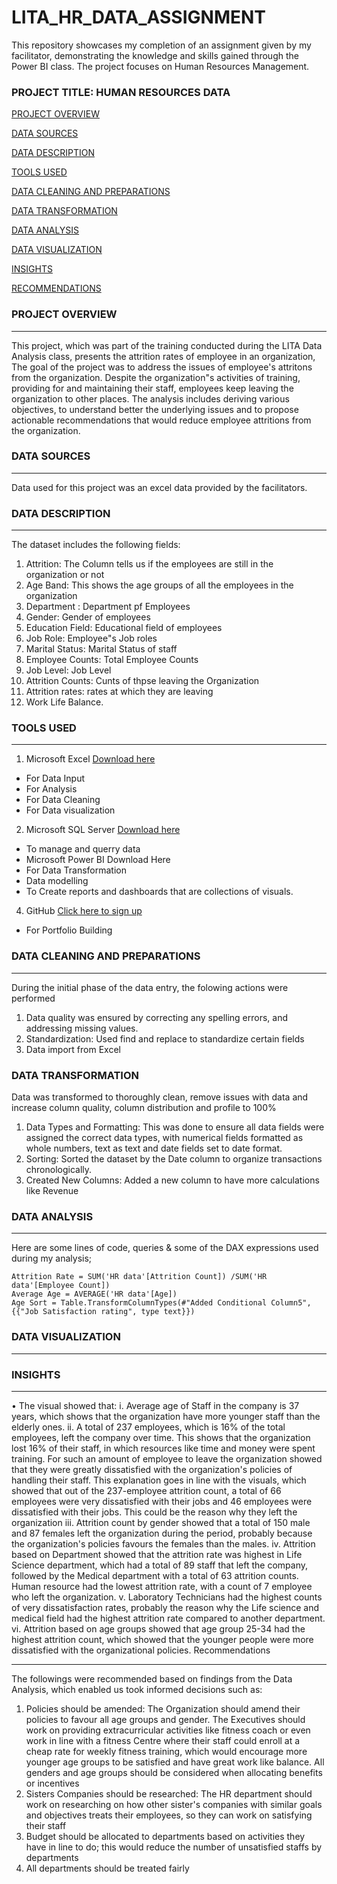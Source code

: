 # LITA_HR_DATA_ASSIGNMENT
This repository showcases my completion of an assignment given by my facilitator, demonstrating the knowledge and skills gained through the Power BI class. The project focuses on Human Resources Management.

### PROJECT TITLE: HUMAN RESOURCES DATA

[PROJECT OVERVIEW](#project-overview)

[DATA SOURCES](#data-sources)

[DATA DESCRIPTION](#data-description)

[TOOLS USED](#tools-used)

[DATA CLEANING AND PREPARATIONS](#data-cleaning-and-preparations)

[DATA TRANSFORMATION](#data-transformation)

[DATA ANALYSIS](#data-analysis)

[DATA VISUALIZATION](#data-visualization)

[INSIGHTS](#insights)

[RECOMMENDATIONS](#recommendations)

### PROJECT OVERVIEW
---
This project, which was part of the training conducted during the LITA Data Analysis class, presents the attrition rates of employee in an organization, The goal of the project was to address the issues of employee's attritons from the organization. Despite the organization"s activities of training, providing for and maintaining their staff, employees keep leaving the organization to other places. The analysis includes deriving various objectives, to understand better the underlying issues and to propose actionable recommendations that would reduce employee attritions from the organization.

### DATA SOURCES
---
Data used for this project was an excel data provided by the facilitators.

### DATA DESCRIPTION
---
The dataset includes the following fields:
1. Attrition: The Column tells us if the employees are still in the organization or not
2. Age Band: This shows the age groups of all the employees in the organization
3. Department : Department pf Employees
4. Gender: Gender of employees
5. Education Field: Educational field of employees
6. Job Role: Employee"s Job roles
7. Marital Status: Marital Status of staff
8. Employee Counts: Total Employee Counts
9. Job Level: Job Level
10. Attrition Counts: Cunts of thpse leaving the Organization
11. Attrition rates: rates at which they are leaving
12. Work Life Balance.

### TOOLS USED
---
1. Microsoft Excel [Download here](https://www.microsoft.com)
- For Data Input
- For Analysis
- For Data Cleaning
- For Data visualization
  
2. Microsoft SQL Server [Download here](https://www.microsoft.com/en-us/sql-server/sql-server-downloads?msockid=2b7beaf97efb6b170d9dfff87f1b6a9f)
- To manage and querry data
- Microsoft Power BI Download Here
- For Data Transformation
- Data modelling
- To Create reports and dashboards that are collections of visuals.
  
4. GitHub [Click here to sign up](https://github.com/)
- For Portfolio Building

### DATA CLEANING AND PREPARATIONS
---
During the initial phase of the data entry, the folowing actions were performed
1. Data quality was ensured by correcting any spelling errors, and addressing missing values.
2. Standardization: Used find and replace to standardize certain fields
3. Data import from Excel

### DATA TRANSFORMATION
Data was transformed to thoroughly clean, remove issues with data and increase column quality, column distribution and profile to 100%
1. Data Types and Formatting: This was done to ensure all data fields were assigned the correct data types, with numerical fields formatted as whole numbers, text as text and date fields set to date format.
2. Sorting: Sorted the dataset by the Date column to organize transactions chronologically.
3. Created New Columns: Added a new column to have more calculations like Revenue

### DATA ANALYSIS
---
Here are some lines of code, queries & some of the DAX expressions used during my analysis;

```
Attrition Rate = SUM('HR data'[Attrition Count]) /SUM('HR data'[Employee Count])
Average Age = AVERAGE('HR data'[Age])
Age Sort = Table.TransformColumnTypes(#"Added Conditional Column5",{{"Job Satisfaction rating", type text}})

``` 

### DATA VISUALIZATION
---

### INSIGHTS
---
•	The visual showed that:
i.	Average age of Staff in the company is 37 years, which shows that the organization have more younger staff than the elderly ones.
ii.	A total of 237 employees, which is 16% of the total employees, left the company over time. This shows that the organization lost 16% of their staff, in which resources like time and money were spent training. For such an amount of employee to leave the organization showed that they were greatly dissatisfied with the organization's policies of handling their staff. This explanation goes in line with the visuals, which showed that out of the 237-employee attrition count, a total of 66 employees were very dissatisfied with their jobs and 46 employees were dissatisfied with their jobs. This could be the reason why they left the organization
iii.	Attrition count by gender showed that a total of 150 male and 87 females left the organization during the period, probably because the organization's policies favours the females than the males.
iv.	Attrition based on Department showed that the attrition rate was highest in Life Science department, which had a total of 89 staff that left the company, followed by the Medical department with a total of 63 attrition counts. Human resource had the lowest attrition rate, with a count of 7 employee who left the organization.
v.	Laboratory Technicians had the highest counts of very dissatisfaction rates, probably the reason why the Life science and medical field had the highest attrition rate compared to another department.
vi.	Attrition based on age groups showed that age group 25-34 had the highest attrition count, which showed that the younger people were more dissatisfied with the organizational policies.
Recommendations
________________________________________
The followings were recommended based on findings from the Data Analysis, which enabled us took informed decisions such as:
1.	Policies should be amended: The Organization should amend their policies to favour all age groups and gender. The Executives should work on providing extracurricular activities like fitness coach or even work in line with a fitness Centre where their staff could enroll at a cheap rate for weekly fitness training, which would encourage more younger age groups to be satisfied and have great work like balance. All genders and age groups should be considered when allocating benefits or incentives
2.	Sisters Companies should be researched: The HR department should work on researching on how other sister's companies with similar goals and objectives treats their employees, so they can work on satisfying their staff
3.	Budget should be allocated to departments based on activities they have in line to do; this would reduce the number of unsatisfied staffs by departments
4.	All departments should be treated fairly
